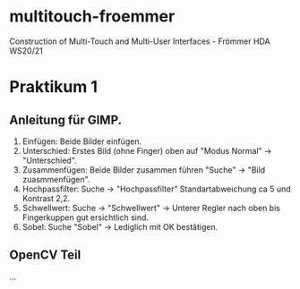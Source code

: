 # multitouch-froemmer
Construction of Multi-Touch and Multi-User Interfaces - Frömmer HDA WS20/21

# Praktikum 1
## Anleitung für GIMP.
1. Einfügen: Beide Bilder einfügen.
2. Unterschied: Erstes Bild (ohne Finger) oben auf "Modus Normal" -> "Unterschied".
3. Zusammenfügen: Beide Bilder zusammen führen "Suche" -> "Bild zuasmmenfügen".
4. Hochpassfilter: Suche -> "Hochpassfilter" Standartabweichung ca 5 und Kontrast 2,2.
5. Schwellwert: Suche -> "Schwellwert" -> Unterer Regler nach oben bis Fingerkuppen gut ersichtlich sind.
6. Sobel: Suche "Sobel" -> Lediglich mit OK bestätigen.

## OpenCV Teil
...
